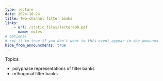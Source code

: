 ```yaml
---
type: lecture
date: 2024-10-24
title: Two-channel filter banks
links:
    - url: /static_files/lecture09.pdf
      name: notes
# optional
# set it to true if you don't want to this event appear in the announcements section
hide_from_announcments: true
---
```

Topics:
* polyphase representations of filter banks
* orthogonal filter banks


